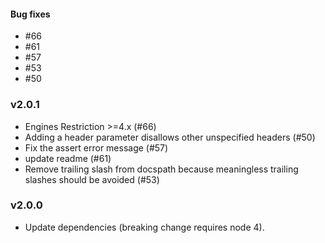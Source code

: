 #### Bug fixes

- #66
- #61
- #57
- #53
- #50

### v2.0.1

- Engines Restriction >=4.x (#66)
- Adding a header parameter disallows other unspecified headers (#50)
- Fix the assert error message (#57)
- update readme (#61)
- Remove trailing slash from docspath because meaningless trailing slashes should be avoided (#53)

### v2.0.0

- Update dependencies (breaking change requires node 4).
